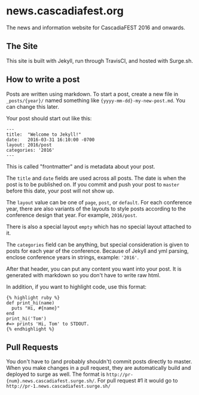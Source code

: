 # news.cascadiafest.org

The news and information website for CascadiaFEST 2016 and onwards.

## The Site

This site is built with Jekyll, run through TravisCI, and hosted with Surge.sh.

## How to write a post

Posts are written using markdown. To start a post, create a new file in `_posts/{year}/` named something like `{yyyy-mm-dd}-my-new-post.md`. You can change this later.

Your post should start out like this:

```
---
title:  "Welcome to Jekyll!"
date:   2016-03-31 16:10:00 -0700
layout: 2016/post
categories: '2016'
---
```

This is called "frontmatter" and is metadata about your post.

The `title` and `date` fields are used across all posts. The date is when the post is to be published on. If you commit and push your post to `master` before this date, your post will not show up.

The `layout` value can be one of `page`, `post`, or `default`. For each conference year, there are also variants of the layouts to style posts according to the conference design that year. For example, `2016/post`.

There is also a special layout `empty` which has no special layout attached to it.

The `categories` field can be anything, but special consideration is given to posts for each year of the conference. Because of Jekyll and yml parsing, enclose conference years in strings, example: `'2016'`.

After that header, you can put any content you want into your post. It is generated with markdown so you don't have to write raw html.

In addition, if you want to highlight code, use this format:

```
{% highlight ruby %}
def print_hi(name)
  puts "Hi, #{name}"
end
print_hi('Tom')
#=> prints 'Hi, Tom' to STDOUT.
{% endhighlight %}
```

## Pull Requests

You don't have to (and probably shouldn't) commit posts directly to master. When you make changes in a pull request, they are automatically build and deployed to surge as well. The format is `http://pr-{num}.news.cascadiafest.surge.sh/`. For pull request #1 it would go to `http://pr-1.news.cascadiafest.surge.sh/`